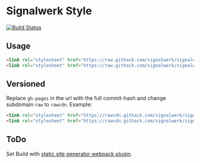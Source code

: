 # Signalwerk Style
[![Build Status](https://ci.signalwerk.ch/api/badges/signalwerk/signalwerk.styles/status.svg)](https://ci.signalwerk.ch/signalwerk/signalwerk.styles)

## Usage

```html
<link rel="stylesheet" href="https://raw.githack.com/signalwerk/signalwerk.styles/gh-pages/styles/main.critical.css" media="all" />
<link rel="stylesheet" href="https://raw.githack.com/signalwerk/signalwerk.styles/gh-pages/styles/main.rest.css" media="print" onload="this.media='all'">
```

## Versioned
Replace `gh-pages` in the url with the full commit-hash and change subdomain `raw` to `rawcdn`. Example:

```html
<link rel="stylesheet" href="https://rawcdn.githack.com/signalwerk/signalwerk.styles/f0b1b2a/styles/main.critical.css" media="all" />
<link rel="stylesheet" href="https://rawcdn.githack.com/signalwerk/signalwerk.styles/f0b1b2a/styles/main.rest.css" media="print" onload="this.media='all'">
```

## ToDo
Set Build with [static site generator webpack plugin](https://github.com/markdalgleish/static-site-generator-webpack-plugin).
